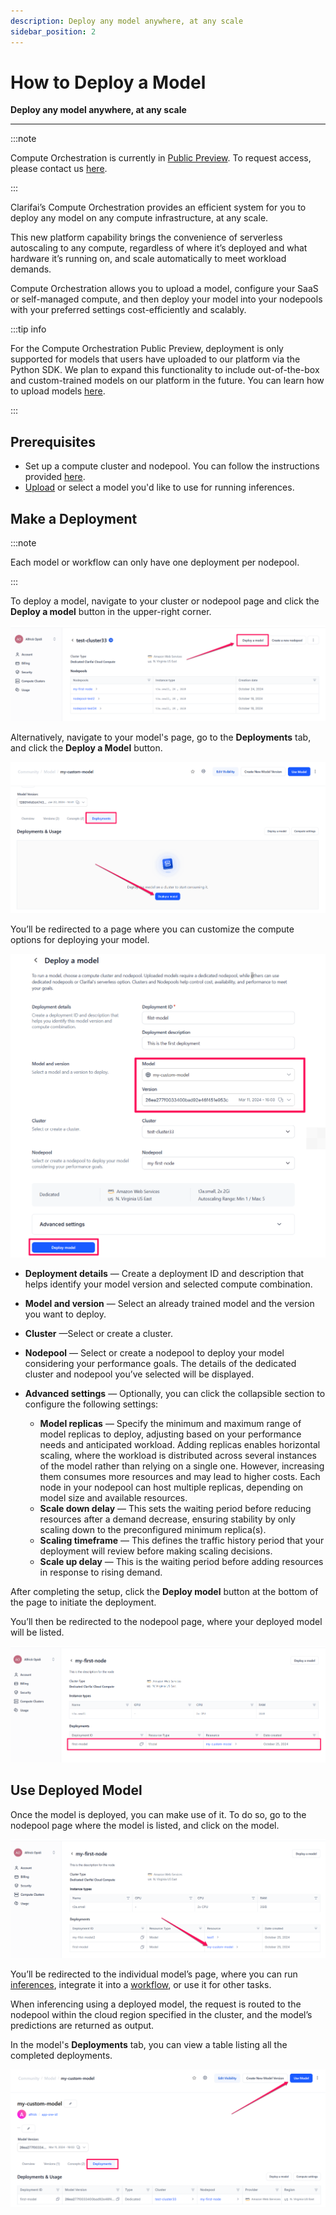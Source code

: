```yaml
---
description: Deploy any model anywhere, at any scale
sidebar_position: 2
---
```


# How to Deploy a Model

**Deploy any model anywhere, at any scale**
<hr />

:::note

Compute Orchestration is currently in [Public Preview](https://docs.clarifai.com/product-updates/changelog/release-types). To request access, please contact us [here](https://www.clarifai.com/explore/contact-us-co).

:::

Clarifai’s Compute Orchestration provides an efficient system for you to deploy any model on any compute infrastructure, at any scale. 

This new platform capability brings the convenience of serverless autoscaling to any compute, regardless of where it’s deployed and what hardware it’s running on, and scale automatically to meet workload demands.

Compute Orchestration allows you to upload a model, configure your SaaS or self-managed compute, and then deploy your model into your nodepools with your preferred settings cost-efficiently and scalably. 

:::tip info

For the Compute Orchestration Public Preview, deployment is only supported for models that users have uploaded to our platform via the Python SDK. We plan to expand this functionality to include out-of-the-box and custom-trained models on our platform in the future. You can learn how to upload models [here](https://docs.clarifai.com/sdk/advance-model-operations/model-upload).

:::

## Prerequisites

- Set up a compute cluster and nodepool. You can follow the instructions provided [here](https://docs.clarifai.com/portal-guide/compute-orchestration/set-up-compute).
- [Upload](https://docs.clarifai.com/sdk/advance-model-operations/model-upload) or select a model you'd like to use for running inferences.


## Make a Deployment

:::note

Each model or workflow can only have one deployment per nodepool.

:::

To deploy a model, navigate to your cluster or nodepool page and click the **Deploy a model** button in the upper-right corner. 
 
![ ](/img/compute-orchestration/compute-11.png)

Alternatively, navigate to your model's page, go to the **Deployments** tab, and click the **Deploy a Model** button.

![ ](/img/compute-orchestration/compute-12.png)

You’ll be redirected to a page where you can customize the compute options for deploying your model. 

![ ](/img/compute-orchestration/compute-13.png)

-  **Deployment details** — Create a deployment ID and description that helps identify your model version and selected compute combination.

- **Model and version** — Select an already trained model and the version you want to deploy.

- **Cluster** —Select or create a cluster.

- **Nodepool** — Select or create a nodepool to deploy your model considering your performance goals. The details of the dedicated cluster and nodepool you’ve selected will be displayed. 

- **Advanced settings** — Optionally, you can click the collapsible section to configure the following settings:

    - **Model replicas** — Specify the minimum and maximum range of model replicas to deploy, adjusting based on your performance needs and anticipated workload. Adding replicas enables horizontal scaling, where the workload is distributed across several instances of the model rather than relying on a single one. However, increasing them consumes more resources and may lead to higher costs. Each node in your nodepool can host multiple replicas, depending on model size and available resources.
    - **Scale down delay** — This sets the waiting period before reducing resources after a demand decrease, ensuring stability by only scaling down to the preconfigured minimum replica(s). 
    - **Scaling timeframe** — This defines the traffic history period that your deployment will review before making scaling decisions.
    - **Scale up delay** — This is the waiting period before adding resources in response to rising demand.

After completing the setup, click the **Deploy model** button at the bottom of the page to initiate the deployment. 

You’ll then be redirected to the nodepool page, where your deployed model will be listed.

![ ](/img/compute-orchestration/compute-14.png)

## Use Deployed Model

Once the model is deployed, you can make use of it. To do so, go to the nodepool page where the model is listed, and click on the model. 

![ ](/img/compute-orchestration/compute-15.png)

You’ll be redirected to the individual model’s page, where you can run [inferences](https://docs.clarifai.com/portal-guide/ppredict/), integrate it into a [workflow](https://docs.clarifai.com/portal-guide/workflows/), or use it for other tasks. 

When inferencing using a deployed model, the request is routed to the nodepool within the cloud region specified in the cluster, and the model’s predictions are returned as output.

In the model's **Deployments** tab, you can view a table listing all the completed deployments.

![ ](/img/compute-orchestration/compute-16.png)







